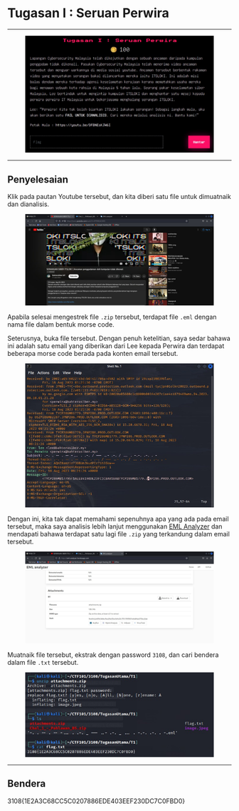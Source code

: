 # Tugasan I : Seruan Perwira

***

<figure><img src="../../../../.gitbook/assets/image (1) (1) (1) (1) (1) (1) (1) (1) (1) (1) (1) (1) (1) (1) (1) (1) (1) (1) (1).png" alt=""><figcaption></figcaption></figure>

***

## Penyelesaian

Klik pada pautan Youtube tersebut, dan kita diberi satu file untuk dimuatnaik dan dianalisis.

<figure><img src="../../../../.gitbook/assets/image (2) (1) (1) (1) (1) (1) (1) (1) (1) (1) (1) (1) (1) (1) (1).png" alt=""><figcaption></figcaption></figure>

Apabila selesai mengestrek file `.zip` tersebut, terdapat file `.eml` dengan nama file dalam bentuk morse code.

Seterusnya, buka file tersebut. Dengan penuh ketelitian, saya sedar bahawa ini adalah satu email yang diberikan dari Lee kepada Perwira dan terdapat beberapa morse code berada pada konten email tersebut.

<figure><img src="../../../../.gitbook/assets/image (3) (1) (1) (1) (1) (1) (1) (1) (1) (1) (1).png" alt=""><figcaption></figcaption></figure>

Dengan ini, kita tak dapat memahami sepenuhnya apa yang ada pada email tersebut, maka saya analisis lebih lanjut menggunakan [EML Analyzer](https://eml-analyzer.herokuapp.com/) dan mendapati bahawa terdapat satu lagi file `.zip` yang terkandung dalam email tersebut.

<figure><img src="../../../../.gitbook/assets/image (4) (1) (1) (1) (1) (1) (1) (1) (1) (1) (1).png" alt=""><figcaption></figcaption></figure>

Muatnaik file tersebut, ekstrak dengan password `3108`, dan cari bendera dalam file `.txt` tersebut.

<figure><img src="../../../../.gitbook/assets/image (5) (1) (1) (1) (1) (1) (1) (1) (1) (1).png" alt=""><figcaption></figcaption></figure>

***

## Bendera

3108{1E2A3C68CC5C0207886EDE403EEF230DC7C0FBD0}
